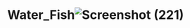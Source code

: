 # Water_Fish![Screenshot (221)](https://github.com/user-attachments/assets/8531c3c3-99f3-46c9-b7fc-82763fb232d4)
